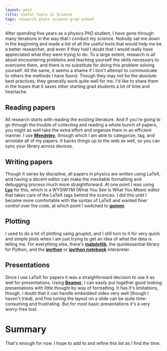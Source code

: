 ```yaml
---
layout: post
title: Useful Tools in Science
tags: research plots science grad-school
---
```


After spending five years as a physics PhD student, I have gone through many iterations in the way that I conduct my science. Nobody sat me down in the beginning and made a list of all the useful tools that would help me be a better researcher, and even if they had I doubt that I would really have appreciated what they were trying to do. To a large extent, research is all about encountering problems and teaching yourself the skills necessary to overcome them, and there is no substitute for doing this problem solving yourself. All the same, it seems a shame if I don't attempt to communicate to others the methods I have found. Though they may not be the absolute best practices, they generally work quite well for me. I'd like to share them in the hopes that it saves other starting grad students a lot of time and heartache.

Reading papers
--------------

All research starts with reading the existing literature. And if you're going to go through the trouble of collecting and reading a whole bunch of papers, you might as well take the extra effort and organize them in an efficient manner. I use **[Mendeley]**, through which I am able to categorize, tag, and annotate all of my papers. It backs things up to the web as well, so you can sync your library across devices.


Writing papers
--------------

Though it varies by discipline, all papers in physics are written using LaTeX, and having a decent editor can make the inevitable formatting and debugging process much more straightforward. At one point I was using **[Lyx]** for this, which is a WYSIWYM (What You See Is What You Mean) editor that takes care of the LaTeX tags behind the scences. I did this until I became more comfortable with the syntax of LaTeX and wanted finer control over the code, at which point I switched to **[gummi]**.

Plotting
--------

I used to do a lot of plotting using gnuplot, and I still turn to it for very quick and simple plots when I am just trying to get an idea of what the data is telling me. For everything else, there's **[matplotlib]**, the quintessential library for Python, and the **[ipython]** or **[ipython notebook]** interpreter.

Presentations
-------------

Since I use LaTeX for papers it was a straighforward decision to use it as well for presentations. Using **[Beamer]**, I can easily put together good looking presentations with little thought by way of formatting. It has it's limitations, though. I doubt that it can handle embedded video very well (though I haven't tried), and fine tuning the layout on a slide can be quite time-consuming and frustrating. But for most basic presentations it's a very worry-free tool.


Summary
=======

That's enough for now. I hope to add to and refine this list as I find the time.

[Mendeley]: http://www.mendeley.com
[gummi]: http://dev.midnightcoding.org/projects/gummi
[Lyx]: http://www.lyx.org/
[Beamer]: http://en.wikibooks.org/wiki/LaTeX/Presentations
[ipython]: http://nbviewer.ipython.org/github/ipython/ipython/blob/1.x/examples/notebooks/Part%203%20-%20Plotting%20with%20Matplotlib.ipynb
[ipython notebook]: http://ipython.org/notebook.html
[matplotlib]: http://matplotlib.org/
